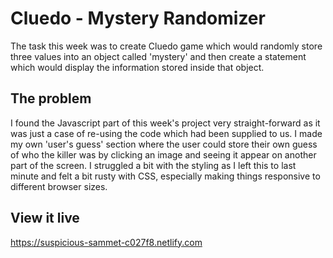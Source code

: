 # Cluedo - Mystery Randomizer

The task this week was to create Cluedo game which would randomly store three values into an object called 'mystery' and then create a statement which would display the information stored inside that object. 

## The problem

I found the Javascript part of this week's project very straight-forward as it was just a case of re-using the code which had been supplied to us. I made my own 'user's guess' section where the user could store their own guess of who the killer was by clicking an image and seeing it appear on another part of the screen. I struggled a bit with the styling as I left this to last minute and felt a bit rusty with CSS, especially making things responsive to different browser sizes. 

## View it live

https://suspicious-sammet-c027f8.netlify.com